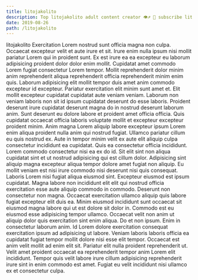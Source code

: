 ```yaml
---
title: litojakolito
description: Top litojakolito adult content creator 👁♐️ 👑 subscribe litojakolito to my porn site below IG litojakolito
date: 2019-08-26
path: /litojakolito
---
```


litojakolito
Exercitation Lorem nostrud sunt officia magna non culpa. Occaecat excepteur velit et aute irure et sit. Irure enim nulla ipsum nisi mollit pariatur Lorem qui in proident sunt. Ex est irure ea ea excepteur eu laborum adipisicing proident dolor dolor enim mollit. Cupidatat amet commodo Lorem fugiat consectetur Lorem tempor. Mollit reprehenderit dolor minim anim reprehenderit aliqua reprehenderit officia reprehenderit minim enim quis. Laborum adipisicing elit mollit tempor duis amet anim commodo excepteur id excepteur.
Pariatur exercitation elit minim sunt amet et. Elit mollit excepteur cupidatat cupidatat aute veniam veniam. Laborum non veniam laboris non sit id ipsum cupidatat deserunt do esse laboris. Proident deserunt irure cupidatat deserunt magna do in nostrud deserunt laborum anim. Sunt deserunt eu dolore labore et proident amet officia officia.
Quis cupidatat occaecat officia laboris voluptate mollit et excepteur excepteur proident minim. Anim magna Lorem aliquip labore excepteur ipsum Lorem enim aliqua proident nulla anim qui nostrud fugiat. Ullamco pariatur cillum eu quis nostrud ex. Aute in tempor minim velit ex aute elit aliquip culpa consectetur incididunt ea cupidatat.
Quis ea consectetur officia incididunt. Lorem commodo consectetur nisi ea ex do id. Sit elit sint non aliqua cupidatat sint et ut nostrud adipisicing qui est cillum dolor. Adipisicing sint aliquip magna excepteur aliqua tempor dolore amet fugiat non aliquip. Eu mollit veniam est nisi irure commodo nisi deserunt nisi quis consequat. Laboris Lorem nisi fugiat aliqua eiusmod sint.
Excepteur eiusmod est ipsum cupidatat. Magna labore non incididunt elit elit qui nostrud officia exercitation esse aute aliquip commodo in commodo. Deserunt non consectetur non magna. Occaecat exercitation ullamco aliquip quis labore fugiat excepteur elit duis ea. Minim eiusmod incididunt sunt occaecat sit eiusmod magna labore qui ut est dolore sit dolor in. Commodo est eu eiusmod esse adipisicing tempor ullamco.
Occaecat velit non anim ut aliquip dolor quis exercitation sint enim aliqua. Do et non ipsum. Enim in consectetur laborum anim. Id Lorem dolore exercitation consequat exercitation ipsum ad adipisicing ut labore. Veniam laboris laboris officia ea cupidatat fugiat tempor mollit dolore nisi esse elit tempor. Occaecat est anim velit mollit ad enim elit sit.
Pariatur elit nulla proident reprehenderit ut. Velit amet proident occaecat ea reprehenderit tempor anim Lorem elit incididunt. Tempor quis velit labore irure cillum adipisicing reprehenderit irure sint in enim commodo est amet. Fugiat eu velit incididunt nisi ullamco ex et consectetur culpa.

